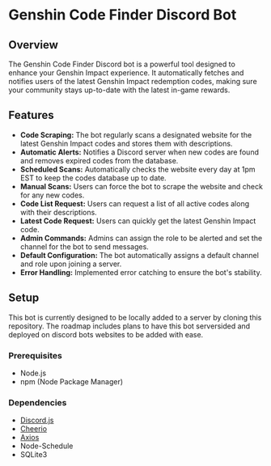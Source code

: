 # Genshin Code Finder Discord Bot

## Overview

The Genshin Code Finder Discord bot is a powerful tool designed to enhance your Genshin Impact experience. It automatically fetches and notifies users of the latest Genshin Impact redemption codes, making sure your community stays up-to-date with the latest in-game rewards.

## Features

- **Code Scraping:** The bot regularly scans a designated website for the latest Genshin Impact codes and stores them with descriptions.
- **Automatic Alerts:** Notifies a Discord server when new codes are found and removes expired codes from the database.
- **Scheduled Scans:** Automatically checks the website every day at 1pm EST to keep the codes database up to date.
- **Manual Scans:** Users can force the bot to scrape the website and check for any new codes.
- **Code List Request:** Users can request a list of all active codes along with their descriptions.
- **Latest Code Request:** Users can quickly get the latest Genshin Impact code.
- **Admin Commands:** Admins can assign the role to be alerted and set the channel for the bot to send messages.
- **Default Configuration:** The bot automatically assigns a default channel and role upon joining a server.
- **Error Handling:** Implemented error catching to ensure the bot's stability.

## Setup
This bot is currently designed to be locally added to a server by cloning this repository. The roadmap includes plans to have this bot serversided and deployed on discord bots websites to be added with ease. 

### Prerequisites

- Node.js
- npm (Node Package Manager)

### Dependencies
- [Discord.js](https://discord.js.org/)
- [Cheerio](https://cheerio.js.org/)
- [Axios](https://axios-http.com/)
- Node-Schedule
- SQLite3




